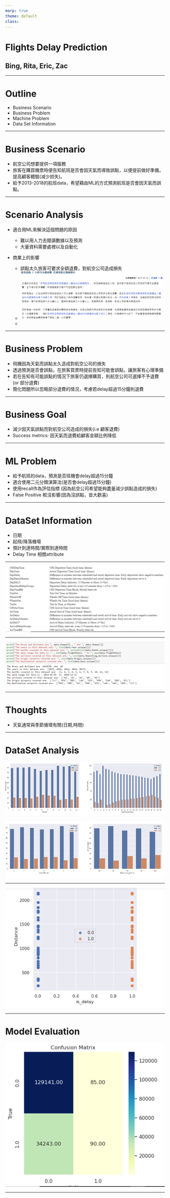 ```yaml
---
marp: true
theme: default
class: 
---
```

# Flights Delay Prediction
## Bing, Rita, Eric, Zac
---
# Outline
  - Business Scenario
  - Business Problem
  - Machine Problem
  - Data Set Information
---
# Business Scenario
  - 航空公司想要提供一項服務
  - 旅客在購買機票時便告知航班是否會因天氣而導致誤點，以便提前做好準備，提高顧客體驗(减少损失)。
  - 給予2013-2018的航班data，希望藉由ML的方式預測航班是否會因天氣而誤點。
---
# Scenario Analysis
  - 適合用ML來解決這個問題的原因
    - 難以用人力去閱讀數據以及預測
    - 大量資料需要處裡以及自動化
  
  - 商業上的影響
    - 誤點太久旅客可要求全額退費，對航空公司造成損失
    - ![Alt text](image.png)
    - 
---
# Business Problem
  - 飛機因為天氣而誤點太久造成對航空公司的損失
  - 透過預測是否會誤點，在旅客買票時提前告知可能會誤點，讓旅客有心理準備
  - 若在告知有可能誤點的情況下旅客仍選擇購買，則航空公司可選擇不予退費(or 部分退費)
  - 簡化問題所以忽略部分退費的情況，考慮若delay超過15分鐘則退費
---
# Business Goal
  - 減少因天氣誤點而對航空公司造成的損失(i.e 顧客退費)
  - Success metrics: 因天氣而退費給顧客金額比例降低   
---
# ML Problem
  - 給予航班的data，預測是否班機會delay超過15分鐘
  - 適合使用二元分類演算法(是否會delay超過15分鐘)
  - 使用recall作為評估指標 (因為航空公司希望能夠盡量減少誤點造成的損失)
  - False Positive 較沒影響(因為沒誤點，皆大歡喜)
---
# DataSet Information
  - 日期
  - 起飛/降落機場
  - 預計到達時間/實際到達時間
  - Delay Time 相關attribute
---
![Alt text](image-1.png)

---
![Alt text](image-2.png)

---
# Thoughts
  - 天氣通常與季節循環有關(日期,時間)
---
# DataSet Analysis

![Alt text](image-3.png)

![Alt text](image-4.png)


---
![Alt text](image-5.png)

---
# Model Evaluation
![Alt text](image-6.png)

---